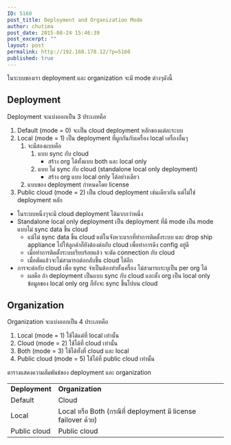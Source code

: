```yaml
---
ID: 5160
post_title: Deployment and Organization Mode
author: chutima
post_date: 2015-08-24 15:46:39
post_excerpt: ""
layout: post
permalink: http://192.168.178.12/?p=5160
published: true
---
```

ในระบบของเรา deployment และ organization จะมี mode ต่างๆดังนี้
<h2>Deployment</h2>
Deployment จะแบ่งออกเป็น 3 ประเภทคือ
<ol>
	<li>Default (mode = 0) จะเป็น cloud deployment หลักของแต่ละระบบ</li>
	<li>Local (mode = 1) เป็น deployment ที่ผูกกันกับเครื่อง local เครื่องอื่นๆ
<ol>
	<li>จะมีสองแบบคือ
<ol>
	<li>แบบ sync กับ cloud
<ul>
	<li>สร้าง org ได้ทั้งแบบ both และ local only</li>
</ul>
</li>
	<li>แบบ ไม่ sync กับ cloud (standalone local only deployment)
<ul>
	<li>สร้าง org แบบ local only ได้อย่างเดียว</li>
</ul>
</li>
</ol>
</li>
	<li>แบบของ deployment กำหนดโดย license</li>
</ol>
</li>
	<li>Public cloud (mode = 2) เป็น cloud deployment เช่นเดียวกัน แต่ไม่ใช่ deployment หลัก</li>
</ol>
<ul>
	<li>ในระบบหนึ่งๆจะมี cloud deployment ได้มากกว่าหนึ่ง</li>
	<li>Standalone local only deployment เป็น deployment ที่มี mode เป็น mode แบบไม่ sync data ขึ้น cloud
<ul>
	<li>แม้ไม่ sync data ขึ้น cloud แต่ในจังหวะแรกที่ทำการติดตั้งระบบ และ drop ship appliance ไปให้ลูกค้าก็ยังต้องต่อกับ cloud เพื่อทำการดึง config อยู่ดี</li>
	<li>เมื่อทำการติดตั้งระบบเรียบร้อยแล้ว จะตัด connection กับ cloud</li>
	<li>เมื่อตัดแล้วจะไม่สามารถต่อกลับขึ้น cloud ได้อีก</li>
</ul>
</li>
	<li>การจะต่อกับ cloud เพื่อ sync จำเป็นต้องทำทั้งเครื่อง ไม่สามารถระบุเป็น per org ได้
<ul>
	<li>ผลคือ ถ้า deployment เป็นแบบ sync กับ cloud และตั้ง org เป็น local only ข้อมูลของ local only org ก็ยังจะ sync ขึ้นไปบน cloud</li>
</ul>
</li>
</ul>
<h2>Organization</h2>
Organization จะแบ่งออกเป็น 4 ประเภทคือ
<ol>
	<li>Local (mode = 1) ใช้ได้แต่ที่ local เท่านั้น</li>
	<li>Cloud (mode = 2) ใช้ได้ที่ cloud เท่านั้น</li>
	<li>Both (mode = 3) ใช้ได้ทั้งที่ cloud และ local</li>
	<li>Public cloud (mode = 5) ใช้ได้ที่ public cloud เท่านั้น</li>
</ol>
ตารางแสดงความสัมพันธ์ของ deployment และ organization
<table>
<tbody>
<tr>
<td><strong>Deployment</strong></td>
<td><strong>Organization</strong></td>
</tr>
<tr>
<td>Default</td>
<td>Cloud</td>
</tr>
<tr>
<td>Local</td>
<td>Local หรือ
Both (กรณีที่ deployment มี license failover ด้วย)</td>
</tr>
<tr>
<td>Public cloud</td>
<td>Public cloud</td>
</tr>
</tbody>
</table>
&nbsp;